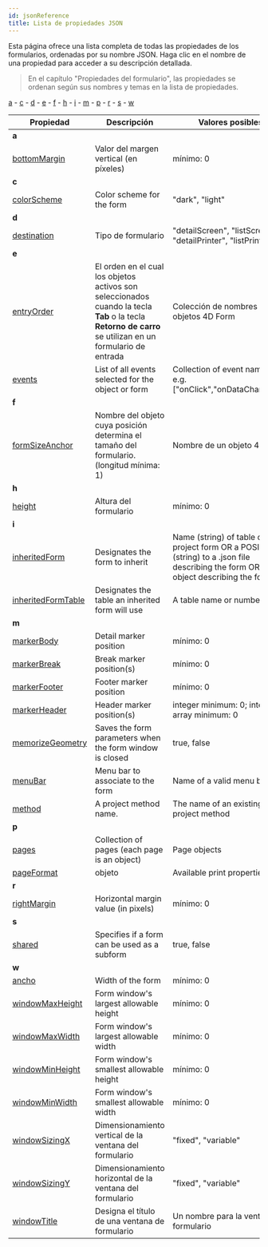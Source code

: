 ```yaml
---
id: jsonReference
title: Lista de propiedades JSON
---
```


Esta página ofrece una lista completa de todas las propiedades de los formularios, ordenadas por su nombre JSON. Haga clic en el nombre de una propiedad para acceder a su descripción detallada.
> En el capítulo "Propiedades del formulario", las propiedades se ordenan según sus nombres y temas en la lista de propiedades.

[a](#a) - [c](#c) - [d](#d) - [e](#e) - [f](#f) - [h](#h) - [i](#i) - [m](#m) - [p](#p) - [r](#r) - [s](#s) - [w](#w)

| Propiedad                                                               | Descripción                                                                                                                                               | Valores posibles                                                                                                                     |
| ----------------------------------------------------------------------- | --------------------------------------------------------------------------------------------------------------------------------------------------------- | ------------------------------------------------------------------------------------------------------------------------------------ |
| <a name="a">**a**</a>                                               |                                                                                                                                                           |                                                                                                                                      |
| [bottomMargin](properties_FormSize.md#垂直-マージン)                          | Valor del margen vertical (en píxeles)                                                                                                                    | mínimo: 0<a name="d"></a>                                                                                                   |
| <a name="c">**c**</a>                                               |                                                                                                                                                           |                                                                                                                                      |
| [colorScheme](properties_FormProperties.md#color-scheme)                | Color scheme for the form                                                                                                                                 | "dark", "light"                                                                                                                      |
| <a name="d">**d**</a>                                               |                                                                                                                                                           |                                                                                                                                      |
| [destination](properties_FormProperties.md#form-type)                   | Tipo de formulario                                                                                                                                        | "detailScreen", "listScreen", "detailPrinter", "listPrinter"                                                                         |
| <a name="e">**e**</a>                                               |                                                                                                                                                           |                                                                                                                                      |
| [entryOrder](../FormEditor/formEditor.html#data-entry-order)            | El orden en el cual los objetos activos son seleccionados cuando la tecla **Tab** o la tecla **Retorno de carro** se utilizan en un formulario de entrada | Colección de nombres de objetos 4D Form                                                                                              |
| [events](Events/overview.md)                                            | List of all events selected for the object or form                                                                                                        | Collection of event names, e.g. ["onClick","onDataChange"...].                                                                       |
| <a name="f">**f**</a>                                               |                                                                                                                                                           |                                                                                                                                      |
| [formSizeAnchor](properties_FormSize.md#form-size)                      | Nombre del objeto cuya posición determina el tamaño del formulario. (longitud mínima: 1)                                                                  | Nombre de un objeto 4D                                                                                                               |
| <a name="h">**h**</a>                                               |                                                                                                                                                           |                                                                                                                                      |
| [height](properties_FormSize.md#height)                                 | Altura del formulario                                                                                                                                     | mínimo: 0                                                                                                                            |
| <a name="i">**i**</a>                                               |                                                                                                                                                           |                                                                                                                                      |
| [inheritedForm](properties_FormProperties.md#inherited-form-name)       | Designates the form to inherit                                                                                                                            | Name (string) of table or project form OR a POSIX path (string) to a .json file describing the form OR an object describing the form |
| [inheritedFormTable](properties_FormProperties.md#inherited-form-table) | Designates the table an inherited form will use                                                                                                           | A table name or number                                                                                                               |
| <a name="m">**m**</a>                                               |                                                                                                                                                           |                                                                                                                                      |
| [markerBody](properties_Markers.md#form-detail)                         | Detail marker position                                                                                                                                    | mínimo: 0                                                                                                                            |
| [markerBreak](properties_Markers.md#form-break)                         | Break marker position(s)                                                                                                                                  | mínimo: 0                                                                                                                            |
| [markerFooter](properties_Markers.md#form-footer)                       | Footer marker position                                                                                                                                    | mínimo: 0                                                                                                                            |
| [markerHeader](properties_Markers.md#forrm-header)                      | Header marker position(s)                                                                                                                                 | integer minimum: 0; integer array minimum: 0                                                                                         |
| [memorizeGeometry](properties_FormProperties.md#memorize-geometry)      | Saves the form parameters when the form window is closed                                                                                                  | true, false                                                                                                                          |
| [menuBar](properties_Menu.md#associated-menu-bar)                       | Menu bar to associate to the form                                                                                                                         | Name of a valid menu bar                                                                                                             |
| [method](properties_Action.md#method)                                   | A project method name.                                                                                                                                    | The name of an existing project method                                                                                               |
| <a name="p">**p**</a>                                               |                                                                                                                                                           |                                                                                                                                      |
| [pages](properties_FormProperties.md#pages)                             | Collection of pages (each page is an object)                                                                                                              | Page objects                                                                                                                         |
| [pageFormat](properties_Print.md#settings)                              | objeto                                                                                                                                                    | Available print properties                                                                                                           |
| <a name="r">**r**</a>                                              |                                                                                                                                                           |                                                                                                                                      |
| [rightMargin](properties_FormSize.md#hor-margin)                        | Horizontal margin value (in pixels)                                                                                                                       | mínimo: 0                                                                                                                            |
| <a name="s">**s**</a>                                              |                                                                                                                                                           |                                                                                                                                      |
| [shared](properties_FormProperties.md#published-as-subform)             | Specifies if a form can be used as a subform                                                                                                              | true, false                                                                                                                          |
| <a name="w">**w**</a>                                              |                                                                                                                                                           |                                                                                                                                      |
| [ancho](properties_FormSize.md#width)                                   | Width of the form                                                                                                                                         | mínimo: 0                                                                                                                            |
| [windowMaxHeight](properties_FormProperties.md#maximum-height)          | Form window's largest allowable height                                                                                                                    | mínimo: 0                                                                                                                            |
| [windowMaxWidth](properties_FormProperties.md#maximum-width)            | Form window's largest allowable width                                                                                                                     | mínimo: 0                                                                                                                            |
| [windowMinHeight](properties_FormProperties.md#minimum-height)          | Form window's smallest allowable height                                                                                                                   | mínimo: 0                                                                                                                            |
| [windowMinWidth](properties_FormProperties.md#minimum-width)            | Form window's smallest allowable width                                                                                                                    | mínimo: 0                                                                                                                            |
| [windowSizingX](properties_WindowSize.md#fixed-width)                   | Dimensionamiento vertical de la ventana del formulario                                                                                                    | "fixed", "variable"                                                                                                                  |
| [windowSizingY](properties_WindowSize.md#fixed-height)                  | Dimensionamiento horizontal de la ventana del formulario                                                                                                  | "fixed", "variable"                                                                                                                  |
| [windowTitle](properties_FormProperties.md#window-title)                | Designa el título de una ventana de formulario                                                                                                            | Un nombre para la ventana de formulario                                                                                              |